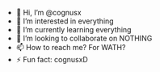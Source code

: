 - 👋 Hi, I’m @cognusx
- 👀 I’m interested in everything
- 🌱 I’m currently learning everything
- 💞️ I’m looking to collaborate on NOTHING
- 📫 How to reach me? For WATH?
- ⚡ Fun fact: cognusxD

<!---
cognusx/cognusx is a ✨ special ✨ repository because its `README.md` (this file) appears on your GitHub profile.
You can click the Preview link to take a look at your changes.
--->
